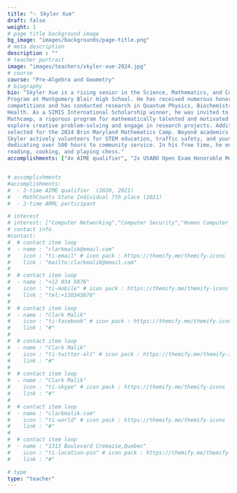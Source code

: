 ```yaml
---
title: "✨ Skyler Xue"
draft: false
weight: 1
# page title background image
bg_image: "images/backgrounds/page-title.png"
# meta description
description : ""
# teacher portrait
image: "images/teachers/skyler-xue-2024.jpg"
# course
course: "Pre-Algebra and Geometry"
# biography
bio: "Skyler Xue is a rising senior in the Science, Mathematics, and Computer Science Magnet
Program at Montgomery Blair High School. He has received numerous honors in STEM
competitions and has conducted research in Quantum Physics, Biochemistry, and Public
Health. As a SIMIS International Scholarship winner, he was invited to attend the 2024 Yau
Mathcamp, a rigorous program for mathematically talented and motivated high schoolers to
explore creative problem-solving and engage in research projects. Additionally, he has been
selected for the 2024 Brin Maryland Mathematics Camp. Beyond academics and research,
Skyler actively volunteers for STEM education, traffic safety, and youth health initiatives,
dedicating over 500 hours to community service. In his free time, he enjoys singing,
reading, cooking, and playing chess."
accomplishments: ["4x AIME qualifier", "2x USABO Open Exam Honorable Mention", "USACO Silver Division", "4x ACSL Finalist", "3x President's Volunteer Service Award - Gold", "MATHCOUNTS State top 10", "Grand Honors and Study of Exceptional Talent (SET)", "Member of the Johns Hopkins Center for Talented Youth"]


# accomplishments
#accomplishments:
#  - 2-time AIME qualifier  (2020, 2021)
#  - MathCounts State Individual 7th place (2021)
#  - 2-time ARML participant

# interest
# interest: ["Computer Networking","Computer Security","Human Computer Interfacing"]
# contact info
#contact:
#  # contact item loop
#  - name : "clarkmalik@email.com"
#    icon : "ti-email" # icon pack : https://themify.me/themify-icons
#    link : "mailto:clarkmalik@email.com"
#
#  # contact item loop
#  - name : "+12 034 5876"
#    icon : "ti-mobile" # icon pack : https://themify.me/themify-icons
#    link : "tel:+120345876"
#
#  # contact item loop
#  - name : "Clark Malik"
#    icon : "ti-facebook" # icon pack : https://themify.me/themify-icons
#    link : "#"
#
#  # contact item loop
#  - name : "Clark Malik"
#    icon : "ti-twitter-alt" # icon pack : https://themify.me/themify-icons
#    link : "#"
#
#  # contact item loop
#  - name : "Clark Malik"
#    icon : "ti-skype" # icon pack : https://themify.me/themify-icons
#    link : "#"
#
#  # contact item loop
#  - name : "clarkmalik.com"
#    icon : "ti-world" # icon pack : https://themify.me/themify-icons
#    link : "#"
#
#  # contact item loop
#  - name : "1313 Boulevard Cremazie,Quebec"
#    icon : "ti-location-pin" # icon pack : https://themify.me/themify-icons
#    link : "#"

# type
type: "teacher"
---
```




